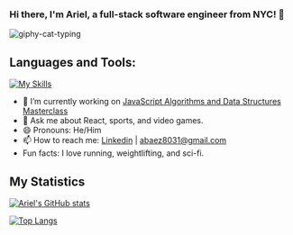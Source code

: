 ### Hi there, I'm Ariel, a full-stack software engineer from NYC! 👋


![giphy-cat-typing](https://github.com/abaez8031/abaez8031/assets/113265748/684352b9-910c-4463-ba40-3d8ac37efce6)

## Languages and Tools:
[![My Skills](https://skillicons.dev/icons?i=js,react,redux,nodejs,postgres,postman,mongodb,ruby,rails,aws,express,git,html,css)](https://skillicons.dev)

- 🔭 I’m currently working on [JavaScript Algorithms and Data Structures Masterclass](https://www.udemy.com/course/js-algorithms-and-data-structures-masterclass/)
- 💬 Ask me about React, sports, and video games.
- 😄 Pronouns: He/Him
- 📫 How to reach me: [Linkedin](https://www.linkedin.com/in/ariel-baez-36853b26a/) | [abaez8031@gmail.com](mailto:abaez8031@gmail.com)
- Fun facts: I love running, weightlifting, and sci-fi.

## My Statistics

[![Ariel's GitHub stats](https://github-readme-stats-one-tan-93.vercel.app/api?username=abaez8031&show_icons=true&theme=radical)](https://github.com/abaez8031/github-readme-stats)

[![Top Langs](https://github-readme-stats-one-tan-93.vercel.app/api/top-langs/?username=abaez8031&layout=compact&theme=radical)](https://github.com/abaez8031/github-readme-stats)
